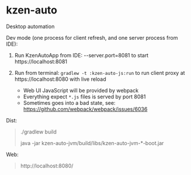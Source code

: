 # kzen-auto
Desktop automation

Dev mode (one process for client refresh, and one server process from IDE):

1) Run KzenAutoApp from IDE: --server.port=8081
    to start https://localhost:8081
    
2) Run from terminal: `gradlew -t :kzen-auto-js:run`
    to run client proxy at https://localhost:8080 with live reload
    - Web UI JavaScript will be provided by webpack          
    - Everything expect `*.js` files is served by port 8081
    - Sometimes goes into a bad state, see: https://github.com/webpack/webpack/issues/6036

Dist:
> ./gradlew build
>
> java -jar kzen-auto-jvm/build/libs/kzen-auto-jvm-*-boot.jar

Web:
> http://localhost:8080/

